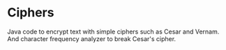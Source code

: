# Ciphers
Java code to encrypt text with simple ciphers such as Cesar and Vernam. And character frequency analyzer to break Cesar's cipher.
